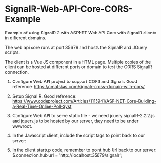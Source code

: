 # SignalR-Web-API-Core-CORS-Example
Example of using SignalR 2 with ASPNET Web API Core with SignalR clients in different domains.

The web api core runs at port 35679 and hosts the SignalR and JQuery scripts.

The client is a Vue JS component in a HTML page. Multiple copies of the client can be hosted at different ports or domain to test the CORS SignalR connection.

1. Configure Web API project to support CORS and Signalr. Good reference: https://cmatskas.com/signalr-cross-domain-with-cors/

2. Setup Signal R. Good reference: https://www.codeproject.com/Articles/1115941/ASP-NET-Core-Building-a-Real-Time-Online-Poll-Syst

3. Configure Web API to serve static file - we need jquery.signalR-2.2.2.js and jquery.js to be hosted by our server, they need to be under wwwroot.

4. In the Javascript client, include the script tags to point back to our server:

<script src="http://localhost:35679/jquery.js" ></script>
       
<script src="http://localhost:35679/jquery.signalR-2.2.2.min.js"></script>
      
<script src="http://localhost:35679/signalr/hubs"></script>


5. In the client startup code, remember to point hub Url back to our server:
$.connection.hub.url = 'http://localhost:35679/signalr';
